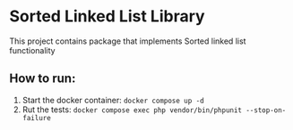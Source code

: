 Sorted Linked List Library
=========================

This project contains package that implements Sorted linked list functionality

## How to run:
1. Start the docker container:
`docker compose up -d`
2. Rut the tests:
`docker compose exec php vendor/bin/phpunit --stop-on-failure`
